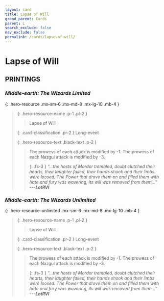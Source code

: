 ```yaml
---
layout: card
title: Lapse of Will
grand_parent: Cards
parent: L
search_exclude: false
nav_exclude: false
permalink: /cards/lapse-of-will/
---
```


# Lapse of Will


## PRINTINGS


### _Middle-earth: The Wizards Limited_

{: .hero-resource .mx-sm-6 .mx-md-8 .mx-lg-10 .mb-4 }
> {: .hero-resource-name .p-1 .pl-2 }
> > <div class="card-mp"></div>
> > <div class="card-name">Lapse of Will</div>
>
> {: .card-classification .pr-2 }
> Long-event
>
> {: .hero-resource-text .black-text .p-2 }
> > The prowess of each attack is modified by -1. The prowess of each Nazgul attack is modified by -3. 
> > 
> > {: .fs-3 } 
> > _“...the hosts of Mordor trembled, doubt clutched their hearts, their laughter failed, their hands shook and their limbs were loosed. The Power that drove them on and filled them with hate and fury was wavering, its will was removed from them...”_ ***---&#65279;LotRVI*** 
> 

### _Middle-earth: The Wizards Unlimited_

{: .hero-resource-unlimited .mx-sm-6 .mx-md-8 .mx-lg-10 .mb-4 }
> {: .hero-resource-name .p-1 .pl-2 }
> > <div class="card-mp"></div>
> > <div class="card-name">Lapse of Will</div>
>
> {: .card-classification .pr-2 }
> Long-event
>
> {: .hero-resource-text .black-text .p-2 }
> > The prowess of each attack is modified by -1. The prowess of each Nazgul attack is modified by -3. 
> > 
> > {: .fs-3 } 
> > _“...the hosts of Mordor trembled, doubt clutched their hearts, their laughter failed, their hands shook and their limbs were loosed. The Power that drove them on and filled them with hate and fury was wavering, its will was removed from them...”_ ***---&#65279;LotRVI*** 
> 
